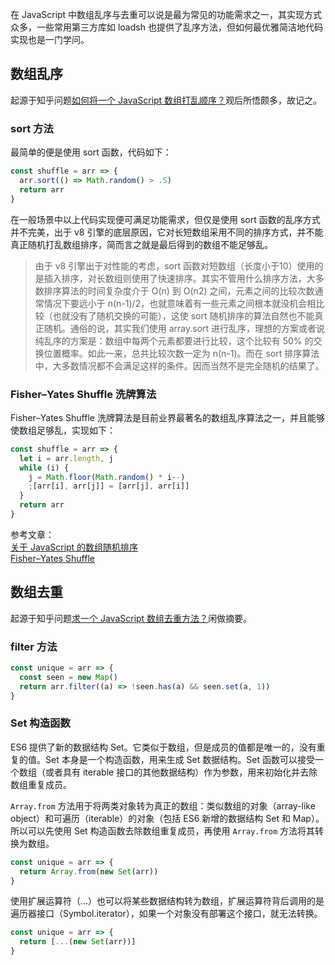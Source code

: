 在 JavaScript 中数组乱序与去重可以说是最为常见的功能需求之一，其实现方式众多，一些常用第三方库如 loadsh 也提供了乱序方法，但如何最优雅简洁地代码实现也是一门学问。<!-- more -->

## 数组乱序

起源于知乎问题[如何将一个 JavaScript 数组打乱顺序？](//www.zhihu.com/question/68330851)观后所悟颇多，故记之。

### sort 方法

最简单的便是使用 sort 函数，代码如下：

```javascript
const shuffle = arr => {
  arr.sort(() => Math.random() > .5)
  return arr
}
```

在一般场景中以上代码实现便可满足功能需求，但仅是使用 sort 函数的乱序方式并不完美，出于 v8 引擎的底层原因，它对长短数组采用不同的排序方式，并不能真正随机打乱数组排序，简而言之就是最后得到的数组不能足够乱。

> 由于 v8 引擎出于对性能的考虑，sort 函数对短数组（长度小于10）使用的是插入排序，对长数组则使用了快速排序。其实不管用什么排序方法，大多数排序算法的时间复杂度介于 O(n) 到 O(n2) 之间，元素之间的比较次数通常情况下要远小于 n(n-1)/2，也就意味着有一些元素之间根本就没机会相比较（也就没有了随机交换的可能），这使 sort 随机排序的算法自然也不能真正随机。通俗的说，其实我们使用 array.sort 进行乱序，理想的方案或者说纯乱序的方案是：数组中每两个元素都要进行比较，这个比较有 50% 的交换位置概率。如此一来，总共比较次数一定为 n(n-1)。而在 sort 排序算法中，大多数情况都不会满足这样的条件。因而当然不是完全随机的结果了。  

### Fisher–Yates Shuffle 洗牌算法

Fisher–Yates Shuffle 洗牌算法是目前业界最著名的数组乱序算法之一，并且能够使数组足够乱，实现如下：

```javascript
const shuffle = arr => {
  let i = arr.length, j
  while (i) {
    j = Math.floor(Math.random() * i--)
    ;[arr[i], arr[j]] = [arr[j], arr[i]]
  }
  return arr
}
```

参考文章：  
[关于 JavaScript 的数组随机排序](//blog.oldj.net/2017/01/23/shuffle-an-array-in-javascript/)  
[Fisher–Yates Shuffle](//bost.ocks.org/mike/shuffle/)

## 数组去重

起源于知乎问题[求一个 JavaScript 数组去重方法？](//www.zhihu.com/question/29558082)闲做摘要。

### filter 方法

```javascript
const unique = arr => {
  const seen = new Map()
  return arr.filter((a) => !seen.has(a) && seen.set(a, 1))
}
```

### Set 构造函数

ES6 提供了新的数据结构 Set。它类似于数组，但是成员的值都是唯一的，没有重复的值。Set 本身是一个构造函数，用来生成 Set 数据结构。Set 函数可以接受一个数组（或者具有 iterable 接口的其他数据结构）作为参数，用来初始化并去除数组重复成员。

`Array.from` 方法用于将两类对象转为真正的数组：类似数组的对象（array-like object）和可遍历（iterable）的对象（包括 ES6 新增的数据结构 Set 和 Map）。所以可以先使用 Set 构造函数去除数组重复成员，再使用 `Array.from` 方法将其转换为数组。

```javascript
const unique = arr => {
  return Array.from(new Set(arr))
}
```

使用扩展运算符（...）也可以将某些数据结构转为数组，扩展运算符背后调用的是遍历器接口（Symbol.iterator），如果一个对象没有部署这个接口，就无法转换。

```javascript
const unique = arr => {
  return [...(new Set(arr))]
}
```
<!--stackedit_data:
eyJoaXN0b3J5IjpbMTAzNzM1OTIxOV19
-->